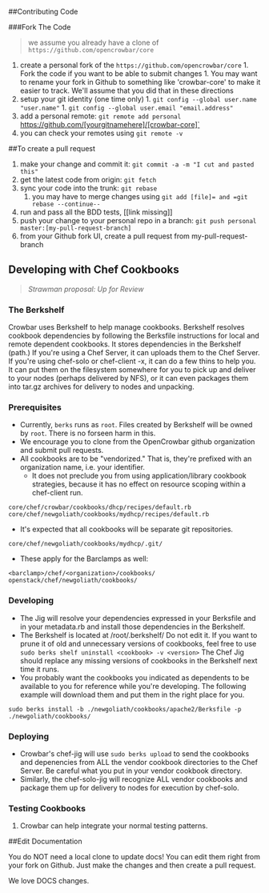 ##Contributing Code

###Fork The Code

> we assume you already have a clone of  `https://github.com/opencrowbar/core`

  1. create a personal fork of the `https://github.com/opencrowbar/core`
    1. Fork the code if you want to be able to submit changes
    1. You may want to rename your fork in Github to something like 'crowbar-core' to make it easier to track.  We'll assume that you did that in these directions
  1. setup your git identity (one time only)
    1. `git config --global user.name "user.name"`
    1. `git config --global user.email "email.address"`
  1. add a personal remote: `git remote add personal `https://github.com/[yourgitnamehere]/[crowbar-core]`
  1. you can check your remotes using `git remote -v`

##To create a pull request

  1. make your change and commit it: `git commit -a -m "I cut and pasted this"`
  1. get the latest code from origin: `git fetch`
  1. sync your code into the trunk: `git rebase`
     1. you may have to merge changes using `git add [file]= and =git rebase --continue--`
  1. run and pass all the BDD tests, [[link missing]]
  1. push your change to your personal repo in a branch: `git push personal master:[my-pull-request-branch]`
  1. from your Github fork UI, create a pull request from my-pull-request-branch

## Developing with Chef Cookbooks

> _Strawman proposal: Up for Review_

### The Berkshelf

Crowbar uses Berkshelf to help manage cookbooks.  Berkshelf resolves cookbook dependencies by following the Berksfile instructions for local and remote dependent cookbooks.  It stores dependencies in the Berkshelf (path.)  If you're using a Chef Server, it can uploads them to the Chef Server.  If you're using chef-solo or chef-client -x, it can do a few thins to help you.  It can put them on the filesystem somewhere for you to pick up and deliver to your nodes (perhaps delivered by NFS), or it can even packages them into tar.gz archives for delivery to nodes and unpacking. 

### Prerequisites

  * Currently, `berks` runs as `root`.  Files created by Berkshelf will be owned by `root`.  There is no forseen harm in this.
  * We encourage you to clone from the OpenCrowbar github organization and submit pull requests.
  * All cookbooks are to be "vendorized." That is, they're prefixed with an organization name, i.e. your identifier.
    * It does not preclude you from using application/library cookbook strategies, because it has no effect on resource scoping within a chef-client run.
```
core/chef/crowbar/cookbooks/dhcp/recipes/default.rb
core/chef/newgoliath/cookbooks/mydhcp/recipes/default.rb
```
  * It's expected that all cookbooks will be separate git repositories.
```
core/chef/newgoliath/cookbooks/mydhcp/.git/
```
  * These apply for the Barclamps as well:
```
<barclamp>/chef/<organization>/cookbooks/
openstack/chef/newgoliath/cookbooks/
```

### Developing

  * The Jig will resolve your dependencies expressed in your Berksfile and in your metadata.rb and install those dependencies in the Berkshelf.
  * The Berkshelf is located at /root/.berkshelf/  Do not edit it.  If you want to prune it of old and unnecessary versions of cookbooks, feel free to use `sudo berks shelf uninstall <cookbook> -v <version>`  The Chef Jig should replace any missing versions of cookbooks in the Berkshelf next time it runs.
  * You probably want the cookbooks you indicated as dependents to be available to you for reference while you're developing.  The following example will download them and put them in the right place for you.

```sudo berks install -b ./newgoliath/cookbooks/apache2/Berksfile -p ./newgoliath/cookbooks/```

### Deploying

  * Crowbar's chef-jig will use `sudo berks upload` to send the cookbooks and depenencies from ALL the vendor cookbook directories to the Chef Server.  Be careful what you put in your vendor cookbook directory.
  * Similarly, the chef-solo-jig will recognize ALL vendor cookbooks and package them up for delivery to nodes for execution by chef-solo.


### Testing Cookbooks

   1. Crowbar can help integrate your normal testing patterns.

##Edit Documentation

You do NOT need a local clone to update docs!  You can edit them right from your fork on Github.  Just make the changes and then create a pull request.  

We love DOCS changes.
